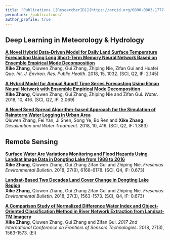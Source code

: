 ```yaml
---
title: "Publications [(ResearcherID)](https://orcid.org/0000-0003-1777-0530)"
permalink: /publications/
author_profile: true
---
```


## Deep Learning in Meteorology & Hydrology

<b>[A Novel Hybrid Data-Driven Model for Daily Land Surface Temperature Forecasting Using Long Short-Term Memory Neural Network Based on Ensemble Empirical Mode Decomposition](https://kokocheung.github.io/mysite/publications/ijerph-15-01032-v2)</b><br>
<b>Xike Zhang</b>, Qiuwen Zhang, Gui Zhang, Zhiping Nie, Zifan Gui and Huafei Que. <i>Int. J. Environ. Res. Public Health</i>. 2018, 15, 1032. (SCI, Q2, IF: 2.145)

<b>[A Hybrid Model for Annual Runoff Time Series Forecasting Using Elman Neural Network with Ensemble Empirical Mode Decomposition](https://kokocheung.github.io/mysite/publications/water-10-00416)</b><br>
<b>Xike Zhang</b>,  Qiuwen Zhang, Gui Zhang, Zhiping Nie and Zifan Gui. <i>Water</i>. 2018, 10, 416. (SCI, Q2, IF: 2.069)

<b>[A Novel Seed Spread Algorithm-based Approach for the Simulation of Rainstorm Water Logging in Urban Area](https://kokocheung.github.io/mysite/publications/dwt_10)</b><br>
Qiuwen Zhang, Fei Yan, Ji Shen, Song Ye, Bo Ren and <b>Xike Zhang</b>. <i>Desalination and Water Treatment</i>. 2018, 10, 416. (SCI, Q2, IF: 1.383)

## Remote Sensing

<b>[Surface Water Are Variations Monitoring and Flood Hazards Using Landsat Image Data in Dongting Lake from 1988 to 2016](https://kokocheung.github.io/mysite/publications/FEB_18_00628)</b><br>
<b>Xike Zhang</b>, Qiuwen Zhang, Gui Zhang Zifan Gui and Zhiping Nie. <i>Fresenius Environmental Bulletin</i>. 2018, 27(9), 6168-6178. (SCI, Q4, IF: 0.673)

<b>[Landsat-Based Two Decades Land Cover Change in Dongting Lake Region](https://kokocheung.github.io/mysite/publications/FBE_17_01242)</b><br>
<b>Xike Zhang</b>, Qiuwen Zhang, Gui Zhang Zifan Gui and Zhiping Nie. <i>Fresenius Environmental Bulletin</i>. 2018, 27(3), 1563-1573. (SCI, Q4, IF: 0.673)

<b>[A Comparison Study of Normalized Difference Water Index and Object-Oriented Classification Method in River Network Extraction from Landsat-TM Imagery](https://kokocheung.github.io/mysite/publications/QS178_IEEEXplore)</b><br>
<b>Xike Zhang</b>, Qiuwen Zhang, Gui Zhang and Zifan Gui. <i>2017 2nd International Conference on Frontiers of Sensors Technologies</i>. 2018, 27(3), 1563-1573. (EI)
